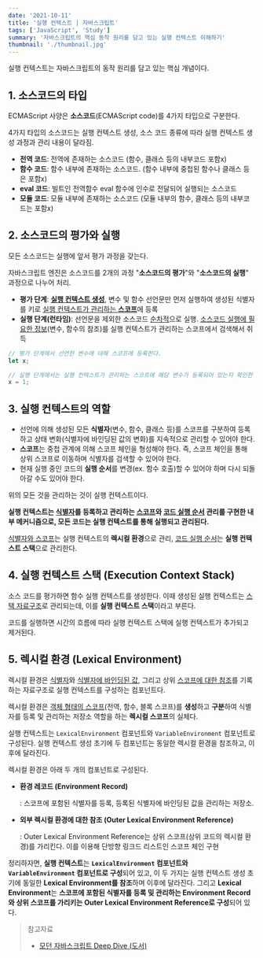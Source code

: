 ```yaml
---
date: '2021-10-11'
title: '실행 컨텍스트 | 자바스크립트'
tags: ['JavaScript', 'Study']
summary: '자바스크립트의 핵심 동작 원리를 담고 있는 실행 컨텍스트 이해하기'
thumbnail: './thumbnail.jpg'
---
```


실행 컨텍스트는 자바스크립트의 동작 원리를 담고 있는 핵심 개념이다.

## 1. 소스코드의 타입

ECMAScript 사양은 **소스코드**(ECMAScript code)를 4가지 타입으로 구분한다. 

4가지 타입의 소스코드는 실행 컨텍스트 생성, 소스 코드 종류에 따라 실행 컨텍스트 생성 과정과 관리 내용이 달라짐.

- **전역 코드**: 전역에 존재하는 소스코드 (함수, 클래스 등의 내부코드 포함x)
- **함수 코드**: 함수 내부에 존재하는 소스코드. (함수 내부에 중첩된 함수나 클래스 등은 포함x)
- **eval 코드**: 빌트인 전역함수 eval 함수에 인수로 전달되어 실행되는 소스코드
- **모듈 코드**: 모듈 내부에 존재하는 소스코드 (모듈 내부의 함수, 클래스 등의 내부코드는 포함x)



## 2. 소스코드의 평가와 실행

모든 소스코드는 실행에 앞서 평가 과정을 갖는다.

자바스크립트 엔진은 소스코드를 2개의 과정 "**소스코드의 평가**"와 "**소스코드의 실행**" 과정으로 나누어 처리.

- **평가 단계**: <u>**실행 컨텍스트 생성**</u>, 변수 및 함수 선언문만 먼저 실행하여 생성된 식별자를 키로 <u>실행 컨텍스트가 관리하는 **스코프**</u>에 등록
- **실행 단계(런타임)**: 선언문을 제외한 소스코드 <u>순차적</u>으로 실행.  <u>소스코드 실행에 필요한 정보</u>(변수, 함수의 참조)를 실행 컨텍스트가 관리하는 스코프에서 검색해서 취득

```js
// 평가 단계에서 선언한 변수에 대해 스코프에 등록한다.
let x;

// 실행 단계에서는 실행 컨텍스트가 관리하는 스코프에 해당 변수가 등록되어 있는지 확인한 후, 선언된 변수라면 값을 할당하고 할당 결과를 실행 컨텍스트에 등록하여 관리한다.
x = 1;
```



## 3. 실행 컨텍스트의 역할

- 선언에 의해 생성된 모든 **식별자**(변수, 함수, 클래스 등)를 스코프를 구분하여 등록하고 상태 변화(식별자에 바인딩된 값의 변화)를 지속적으로 관리할 수 있어야 한다.
- **스코프**는 중첩 관계에 의해 스코프 체인을 형성해야 한다. 즉, 스코프 체인을 통해 상위 스코프로 이동하며 식별자를 검색할 수 있어야 한다.
- 현재 실행 중인 코드의 **실행 순서**를 변경(ex. 함수 호출)할 수 있어야 하며 다시 되돌아갈 수도 있어야 한다. 

위의 모든 것을 관리하는 것이 실행 컨텍스트이다.

**실행 컨텍스트는 <u>식별자</u>를 등록하고 관리하는 <u>스코프</u>와 <u>코드 실행 순서</u> 관리를 구현한 내부 메커니즘으로, 모든 코드는 실행 컨텍스트를 통해 실행되고 관리된다.**

<u>식별자와 스코프</u>는 실행 컨텍스트의 **렉시컬 환경**으로 관리, <u>코드 실행 순서</u>는 **실행 컨텍스트 스택**으로 관리한다.



## 4. 실행 컨텍스트 스택 (Execution Context Stack)

소스 코드를 평가하면 함수 실행 컨텍스트를 생성한다. 이때 생성된 실행 컨텍스트는 <u>스택 자료구조</u>로 관리되는데, 이를 **실행 컨텍스트 스택**이라고 부른다.

코드를 실행하면 시간의 흐름에 따라 실행 컨텍스트 스택에 실행 컨텍스트가 추가되고 제거된다.



## 5. 렉시컬 환경 (Lexical Environment)

렉시컬 환경은 <u>식별자</u>와 <u>식별자에 바인딩된 값</u>, 그리고 상위 <u>스코프에 대한 참조</u>를 기록하는 자료구조로 실행 컨텍스트를 구성하는 컴포넌트다.

렉시컬 환경은 <u>객체 형태의 스코프</u>(전역, 함수, 블록 스코프)를 **생성**하고 **구분**하여 식별자를 등록 및 관리하는 저장소 역할을 하는 **렉시컬 스코프**의 실체다.

실행 컨텍스트는 `LexicalEnvironment` 컴포넌트와 `VariableEnvironment` 컴포넌트로 구성된다. 실행 컨텍스트 생성 초기에 두 컴포넌트는 동일한 렉시컬 환경을 참조하고, 이후에 달라진다.

렉시컬 환경은 아래 두 개의 컴포넌트로 구성된다.

- **환경 레코드 (Environment Record)**

  : 스코프에 포함된 식별자를 등록, 등록된 식별자에 바인딩된 값을 관리하는 저장소.

- **외부 렉시컬 환경에 대한 참조 (Outer Lexical Environment Reference)**

  : Outer Lexical Environment Reference는 상위 스코프(상위 코드의 렉시컬 환경)를 가리킨다. 이를 이용해 단방향 링크드 리스트인 스코프 체인 구현

정리하자면, **실행 컨텍스트**는  **`LexicalEnvironment` 컴포넌트와 `VariableEnvironment` 컴포넌트로 구성**되어 있고, 이 두 가지는 실행 컨텍스트 생성 초기에 동일한 **Lexical Environment를 참조**하며 이후에 달라진다. 그리고 **Lexical Environment**는 **스코프에 포함된 식별자를 등록 및 관리하는 Environment Record와 상위 스코프를 가리키는 Outer Lexical Environment Reference로 구성**되어 있다.



> 참고자료
>
> - [모던 자바스크립트 Deep Dive (도서)](http://www.yes24.com/Product/Goods/92742567)

